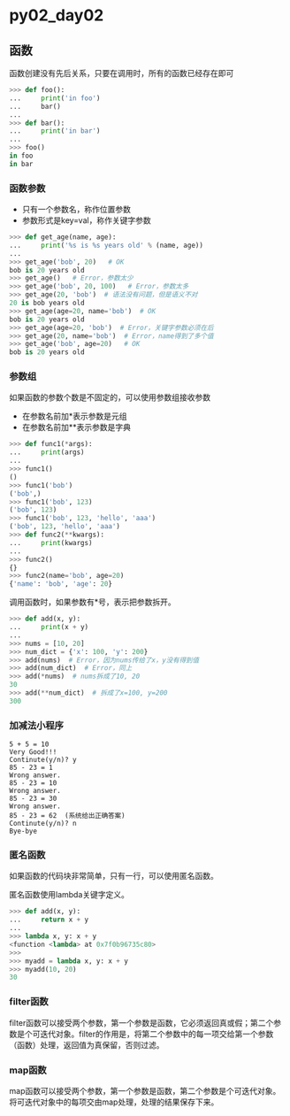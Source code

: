 # py02_day02

## 函数

函数创建没有先后关系，只要在调用时，所有的函数已经存在即可

```python
>>> def foo():
...     print('in foo')
...     bar()
... 
>>> def bar():
...     print('in bar')
... 
>>> foo()
in foo
in bar
```

### 函数参数

- 只有一个参数名，称作位置参数
- 参数形式是key=val，称作关键字参数

```python
>>> def get_age(name, age):
...     print('%s is %s years old' % (name, age))
... 
>>> get_age('bob', 20)   # OK
bob is 20 years old
>>> get_age()   # Error，参数太少
>>> get_age('bob', 20, 100)   # Error，参数太多
>>> get_age(20, 'bob')  # 语法没有问题，但是语义不对
20 is bob years old
>>> get_age(age=20, name='bob')  # OK
bob is 20 years old
>>> get_age(age=20, 'bob')  # Error，关键字参数必须在后
>>> get_age(20, name='bob')  # Error，name得到了多个值
>>> get_age('bob', age=20)   # OK
bob is 20 years old
```

### 参数组

如果函数的参数个数是不固定的，可以使用参数组接收参数

- 在参数名前加\*表示参数是元组
- 在参数名前加\*\*表示参数是字典

```python
>>> def func1(*args):
...     print(args)
... 
>>> func1()
()
>>> func1('bob')
('bob',)
>>> func1('bob', 123)
('bob', 123)
>>> func1('bob', 123, 'hello', 'aaa')
('bob', 123, 'hello', 'aaa')
>>> def func2(**kwargs):
...     print(kwargs)
... 
>>> func2()
{}
>>> func2(name='bob', age=20)
{'name': 'bob', 'age': 20}
```

调用函数时，如果参数有\*号，表示把参数拆开。

```python
>>> def add(x, y):
...     print(x + y)
... 
>>> nums = [10, 20]
>>> num_dict = {'x': 100, 'y': 200}
>>> add(nums)  # Error，因为nums传给了x，y没有得到值
>>> add(num_dict)  # Error，同上
>>> add(*nums)  # nums拆成了10, 20
30
>>> add(**num_dict)  # 拆成了x=100, y=200
300
```

### 加减法小程序

```shell
5 + 5 = 10
Very Good!!!
Continute(y/n)? y
85 - 23 = 1
Wrong answer.
85 - 23 = 10
Wrong answer.
85 - 23 = 30
Wrong answer.
85 - 23 = 62  (系统给出正确答案)
Continute(y/n)? n
Bye-bye
```

### 匿名函数

如果函数的代码块非常简单，只有一行，可以使用匿名函数。

匿名函数使用lambda关键字定义。

```python
>>> def add(x, y):
...     return x + y
... 
>>> lambda x, y: x + y
<function <lambda> at 0x7f0b96735c80>
>>> 
>>> myadd = lambda x, y: x + y
>>> myadd(10, 20)
30
```

### filter函数

filter函数可以接受两个参数，第一个参数是函数，它必须返回真或假；第二个参数是个可迭代对象。filter的作用是，将第二个参数中的每一项交给第一个参数（函数）处理，返回值为真保留，否则过滤。

### map函数

map函数可以接受两个参数，第一个参数是函数，第二个参数是个可迭代对象。将可迭代对象中的每项交由map处理，处理的结果保存下来。











